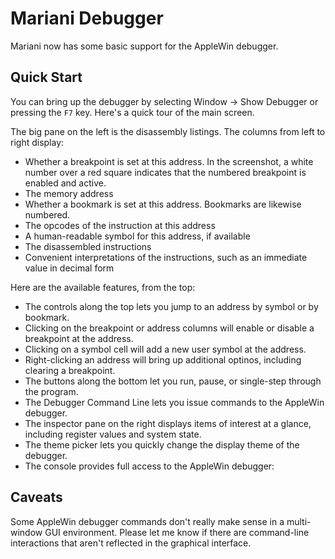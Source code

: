 # Mariani Debugger

Mariani now has some basic support for the AppleWin debugger.

## Quick Start

You can bring up the debugger by selecting Window → Show Debugger or pressing the `F7` key. Here's a quick tour of the main screen.



The big pane on the left is the disassembly listings. The columns from left to right display:

- Whether a breakpoint is set at this address. In the screenshot, a white number over a red square indicates that the numbered breakpoint is enabled and active.
- The memory address
- Whether a bookmark is set at this address. Bookmarks are likewise numbered.
- The opcodes of the instruction at this address
- A human-readable symbol for this address, if available
- The disassembled instructions
- Convenient interpretations of the instructions, such as an immediate value in decimal form

Here are the available features, from the top:

- The controls along the top lets you jump to an address by symbol or by bookmark.
- Clicking on the breakpoint or address columns will enable or disable a breakpoint at the address.
- Clicking on a symbol cell will add a new user symbol at the address.
- Right-clicking an address will bring up additional optinos, including clearing a breakpoint.
- The buttons along the bottom let you run, pause, or single-step through the program.
- The Debugger Command Line lets you issue commands to the AppleWin debugger.
- The inspector pane on the right displays items of interest at a glance, including register values and system state.
- The theme picker lets you quickly change the display theme of the debugger.
- The console provides full access to the AppleWin debugger:



## Caveats

Some AppleWin debugger commands don't really make sense in a multi-window GUI environment. Please let me know if there are command-line interactions that aren't reflected in the graphical interface.